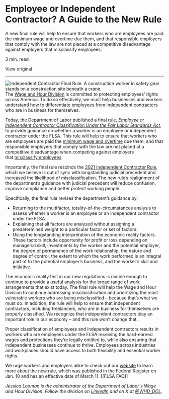 # Employee or Independent Contractor? A Guide to the New Rule

A new final rule will help to ensure that workers who are employees are paid the minimum wage and overtime due them, and that responsible employers that comply with the law are not placed at a competitive disadvantage against employers that misclassify employees.

3 min. read

View original

---

![Independent Contractor Final Rule. A construction worker in safety gear stands on a construction site beneath a crane.](https://blog.dol.gov/sites/default/files/inline-images/IC_rule2_600.png)The [Wage and Hour Division](https://www.dol.gov/agencies/whd) is committed to protecting employees’ rights across America. To do so effectively, we must help businesses and workers understand how to differentiate employees from independent contractors who are in business for themselves. 

Today, the Department of Labor published a final rule, [_Employee or Independent Contractor Classification Under the Fair Labor Standards Act_](https://www.dol.gov/agencies/whd/flsa/misclassification/rulemaking), to provide guidance on whether a worker is an employee or independent contractor under the FLSA. This rule will help to ensure that workers who are employees are paid the [minimum wage and overtime](https://www.dol.gov/agencies/whd/flsa) due them, and that responsible employers that comply with the law are not placed at a competitive disadvantage when competing against employers that [misclassify employees](https://www.dol.gov/agencies/whd/flsa/misclassification).

Importantly, the final rule rescinds the [2021 Independent Contractor Rule](https://www.federalregister.gov/documents/2021/01/07/2020-29274/independent-contractor-status-under-the-fair-labor-standards-act), which we believe is out of sync with longstanding judicial precedent and increased the likelihood of misclassification. The new rule’s realignment of the department’s guidance with judicial precedent will reduce confusion, improve compliance and better protect working people. 

Specifically, the final rule revises the department’s guidance by:     

- Returning to the multifactor, totality-of-the-circumstances analysis to assess whether a worker is an employee or an independent contractor under the FLSA.   
- Explaining that all factors are analyzed without assigning a predetermined weight to a particular factor or set of factors.    
- Using the longstanding interpretation of the economic reality factors. These factors include opportunity for profit or loss depending on managerial skill, investments by the worker and the potential employer, the degree of permanence of the work relationship, the nature and degree of control, the extent to which the work performed is an integral part of to the potential employer’s business, and the worker’s skill and initiative.   

The economic reality test in our new regulations is nimble enough to continue to provide a useful analysis for the broad range of work arrangements that exist today. The final rule will help the Wage and Hour Division to continue addressing misclassification and prioritizing the most vulnerable workers who are being misclassified – because that’s what we must do. In addition, the rule will help to ensure that independent contractors, including freelancers, who are in business for themselves are properly classified. We recognize that independent contractors play an important role in our economy – and this rule won’t change that.

Proper classification of employees and independent contractors results in workers who are employees under the FLSA receiving the hard-earned wages and protections they’re legally entitled to, while also ensuring that independent businesses continue to thrive. Employees across industries and workplaces should have access to both flexibility and essential worker rights.

We urge workers and employers alike to check out our [website](https://www.dol.gov/agencies/whd/flsa/misclassification/rulemaking) to learn more about the new rule, which was published in the Federal Register on Jan. 10 and has an effective date of March 11. [[FLSA FAQ]]

_Jessica Looman is the administrator of the Department of Labor's Wage and Hour Division. Follow the division on_ [_LinkedIn_](https://www.linkedin.com/showcase/dolwhd?trk=affiliated-pages) _and on X at_ [_@WHD_DOL_](https://twitter.com/WHD_DOL?ref_src=twsrc%5Egoogle%7Ctwcamp%5Eserp%7Ctwgr%5Eauthor)_._